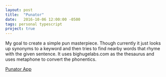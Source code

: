 ```yaml
---
layout: post
title:  "Punator"
date:   2016-10-06 12:00:00 -0500
tags: personal typescript
project: true
---
```


My goal to create a simple pun masterpiece. Though currently it just looks up synonyms to a keyword and then tries to find nearby words that rhyme with the given sentence. It uses bighugelabs.com as the thesaurus and uses metaphone to convert the phonentics.

[Punator App](https://punator-d8a97.firebaseapp.com/)
